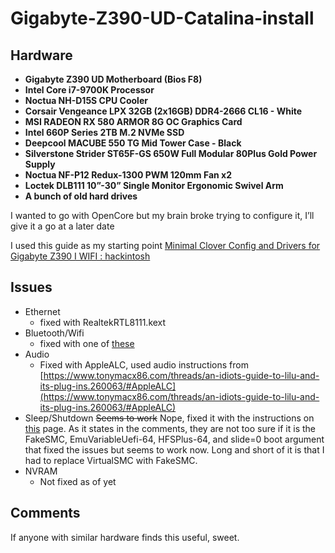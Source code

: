 # Gigabyte-Z390-UD-Catalina-install

## Hardware
* **Gigabyte Z390 UD Motherboard (Bios F8)**
* **Intel Core i7-9700K Processor**
* **Noctua NH-D15S CPU Cooler**
* **Corsair Vengeance LPX 32GB (2x16GB) DDR4-2666 CL16 - White**
* **MSI RADEON RX 580 ARMOR 8G OC Graphics Card**
* **Intel 660P Series 2TB M.2 NVMe SSD**
* **Deepcool MACUBE 550 TG Mid Tower Case - Black**
* **Silverstone Strider ST65F-GS 650W Full Modular 80Plus Gold Power Supply**
* **Noctua NF-P12 Redux-1300 PWM 120mm Fan x2**
* **Loctek DLB111 10”-30” Single Monitor Ergonomic Swivel Arm**
* **A bunch of old hard drives**

I wanted to go with OpenCore but my brain broke trying to configure it, I’ll give it a go at a later date

I used this guide as my starting point 
[Minimal Clover Config and Drivers for Gigabyte Z390 I WIFI : hackintosh](https://www.reddit.com/r/hackintosh/comments/az7ld1/minimal_clover_config_and_drivers_for_gigabyte/%0A)

## Issues

* Ethernet
	* fixed with RealtekRTL8111.kext 
* Bluetooth/Wifi
	* fixed with one of  [these](https://www.ebay.com/itm/HACKINTOSH-WIFI-AC-BLUETOOTH-4-0-ADAPTER-BCM94360CS2-PCI-x1-NATIVE-SUPPORT/173886173938?hash=item287c6c72f2:g:PqwAAOSwO7dcEF3c) 
* Audio
	* Fixed with AppleALC, used audio instructions from  [https://www.tonymacx86.com/threads/an-idiots-guide-to-lilu-and-its-plug-ins.260063/#AppleALC](https://www.tonymacx86.com/threads/an-idiots-guide-to-lilu-and-its-plug-ins.260063/#AppleALC) 
* Sleep/Shutdown
	~~Seems to work~~ Nope, fixed it with the instructions on [this](https://www.reddit.com/r/hackintosh/comments/bdbn8w/new_hackintosh_mostly_working_except_for/) page. As it states in the comments, they are not too sure if it is the  FakeSMC, EmuVariableUefi-64, HFSPlus-64, and slide=0 boot argument that fixed the issues but seems to work now. Long and short of it is that I had to replace VirtualSMC with FakeSMC. 
* NVRAM
	* Not fixed as of yet


## Comments
If anyone with similar hardware finds this useful, sweet. 
